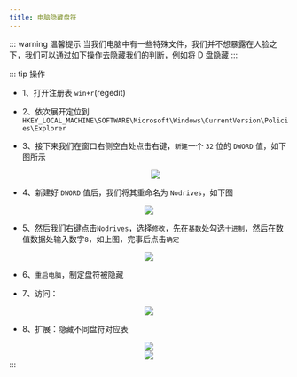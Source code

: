 ```yaml
---
title: 电脑隐藏盘符
---
```


::: warning 温馨提示
当我们电脑中有一些特殊文件，我们并不想暴露在人脸之下，我们可以通过如下操作去隐藏我们的判断，例如将 D 盘隐藏
:::

::: tip 操作

- 1、打开注册表 `win+r`(regedit)

- 2、依次展开定位到`HKEY_LOCAL_MACHINE\SOFTWARE\Microsoft\Windows\CurrentVersion\Policies\Explorer`

- 3、接下来我们在窗口右侧空白处点击右键，`新建`一个 `32` 位的 `DWORD` 值，如下图所示

  <div style="text-align: center;">
    <img src="/hide-disk1.png"/>
  </div>

- 4、新建好 `DWORD` 值后，我们将其重命名为 `Nodrives`，如下图

<div style="text-align: center;">
    <img src="/hide-disk2.png"/>
  </div>

- 5、然后我们右键点击`Nodrives`，选择`修改`，先在`基数`处勾选`十进制`，然后在数值数据处输入数字`8`，如上图，完事后点击`确定`

<div style="text-align: center;">
    <img src="/hide-disk3.png"/>
  </div>

- 6、`重启电脑`，制定盘符被隐藏

- 7、访问：

<div style="text-align: center;">
    <img src="/hide-disk4.png"/>
  </div>

- 8、扩展：隐藏不同盘符对应表

<div style="text-align: center;">
    <img src="/hide-disk5.png"/>
  </div>
  <div style="text-align: center;">
    <img src="/hide-disk6.png"/>
  </div>
  :::
